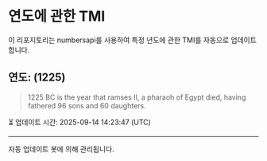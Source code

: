 
# 연도에 관한 TMI

이 리포지토리는 numbersapi를 사용하여 특정 년도에 관한 TMI를 자동으로 업데이트합니다.

## 연도: (1225)
> 1225 BC is the year that ramses II, a pharaoh of Egypt died, having fathered 96 sons and 60 daughters.

⏳ 업데이트 시간: 2025-09-14 14:23:47 (UTC)

---
자동 업데이트 봇에 의해 관리됩니다.
